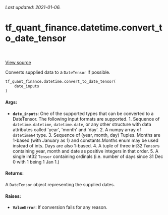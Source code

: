 <!--
This file is generated by a tool. Do not edit directly.
For open-source contributions the docs will be updated automatically.
-->

*Last updated: 2021-01-06.*

<div itemscope itemtype="http://developers.google.com/ReferenceObject">
<meta itemprop="name" content="tf_quant_finance.datetime.convert_to_date_tensor" />
<meta itemprop="path" content="Stable" />
</div>

# tf_quant_finance.datetime.convert_to_date_tensor

<!-- Insert buttons and diff -->

<table class="tfo-notebook-buttons tfo-api" align="left">
</table>

<a target="_blank" href="https://github.com/google/tf-quant-finance/blob/master/tf_quant_finance/datetime/date_tensor.py">View source</a>



Converts supplied data to a `DateTensor` if possible.

```python
tf_quant_finance.datetime.convert_to_date_tensor(
    date_inputs
)
```



<!-- Placeholder for "Used in" -->


#### Args:


* <b>`date_inputs`</b>: One of the supported types that can be converted to a
  DateTensor. The following input formats are supported. 1. Sequence of
  `datetime.datetime`, `datetime.date`, or any other structure with data
  attributes called 'year', 'month' and 'day'. 2. A numpy array of
  `datetime64` type. 3. Sequence of (year, month, day) Tuples. Months are
  1-based (with January as 1) and constants.Months enum may be used instead
  of ints. Days are also 1-based. 4. A tuple of three int32 `Tensor`s
  containing year, month and date as positive integers in that order. 5. A
  single int32 `Tensor` containing ordinals (i.e. number of days since 31
  Dec 0 with 1 being 1 Jan 1.)


#### Returns:

A `DateTensor` object representing the supplied dates.



#### Raises:


* <b>`ValueError`</b>: If conversion fails for any reason.